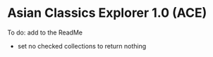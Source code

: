 # Asian Classics Explorer 1.0 (ACE)

To do: add to the ReadMe

-   set no checked collections to return nothing
